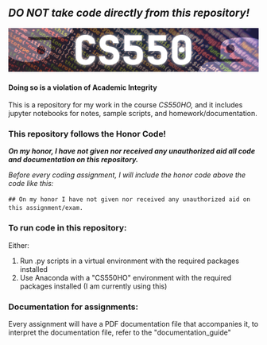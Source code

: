 ## *DO NOT take code directly from this repository!*
![CS550ClassBanner](CS550Banner.png)
#### Doing so is a violation of Academic Integrity

This is a repository for my work in the course *CS550HO,* and it includes jupyter notebooks for notes, sample scripts, and homework/documentation.

### This repository follows the Honor Code!

**_On my honor, I have not given nor received any unauthorized aid all code and documentation on this repository._**

*Before every coding assignment, I will include the honor code above the code like this:*

`## On my honor I have not given nor received any unauthorized aid on this assignment/exam.`

### To run code in this repository:
Either:

1. Run .py scripts in a virtual environment with the required packages installed
2. Use Anaconda with a "CS550HO" environment with the required packages installed (I am currently using this)

### Documentation for assignments:
Every assignment will have a PDF documentation file that accompanies it, to interpret the documentation file, refer to the "documentation_guide"